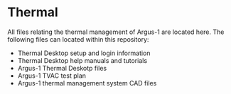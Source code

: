 # Thermal
All files relating the thermal management of Argus-1 are located here. The following files can located within this repository:
* Thermal Desktop setup and login information
* Thermal Desktop help manuals and tutorials
* Argus-1 Thermal Deskotp files
* Argus-1 TVAC test plan
* Argus-1 thermal management system CAD files
